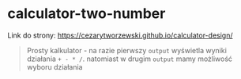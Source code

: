 # calculator-two-number

Link do strony: https://cezarytworzewski.github.io/calculator-design/

> Prosty kalkulator - na razie pierwszy `output`  wyświetla wyniki działania `+ - * /`. natomiast w drugim `output` mamy możliwość wyboru działania